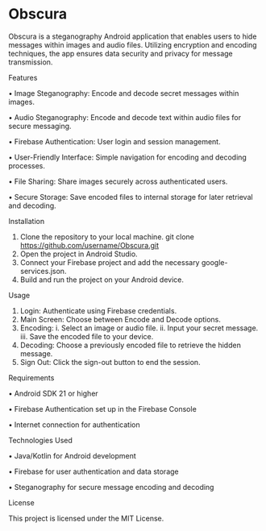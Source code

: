 # Obscura

Obscura is a steganography Android application that enables users to hide messages within images and audio files. Utilizing encryption and encoding techniques, the app ensures data security and privacy for message transmission.



Features

  •	Image Steganography: Encode and decode secret messages within images.
  
  •	Audio Steganography: Encode and decode text within audio files for secure messaging.
  
  •	Firebase Authentication: User login and session management.
  
  •	User-Friendly Interface: Simple navigation for encoding and decoding processes.
  
  •	File Sharing: Share images securely across authenticated users.
  
  •	Secure Storage: Save encoded files to internal storage for later retrieval and decoding.
  


Installation
  1.	Clone the repository to your local machine.
  git clone https://github.com/username/Obscura.git
  1.	Open the project in Android Studio.
  2.	Connect your Firebase project and add the necessary google-services.json.
  3.	Build and run the project on your Android device.


   
Usage
  1.	Login: Authenticate using Firebase credentials.
  2.	Main Screen: Choose between Encode and Decode options.
  3.	Encoding:
    i.	Select an image or audio file.
    ii.	Input your secret message.
    iii.	Save the encoded file to your device.
  4.	Decoding: Choose a previously encoded file to retrieve the hidden message.
  5.	Sign Out: Click the sign-out button to end the session.



Requirements

  •	Android SDK 21 or higher
  
  •	Firebase Authentication set up in the Firebase Console
  
  •	Internet connection for authentication

  

Technologies Used

  •	Java/Kotlin for Android development

  •	Firebase for user authentication and data storage
  
  •	Steganography for secure message encoding and decoding
  


License

This project is licensed under the MIT License.

